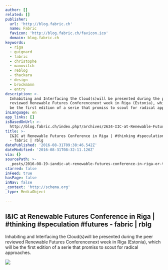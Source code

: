```yaml
---
author: []
related: []
publisher:
  url: 'http://blog.fabric.ch'
  name: Fabric
  favicon: 'http://blog.fabric.ch/favicon.ico'
  domain: blog.fabric.ch
keywords:
  - riga
  - guignard
  - fabric
  - christophe
  - manovitch
  - reblog
  - thackara
  - design
  - brockmann
  - entry
description: >-
  Inhabiting and Interfacing the Cloud(s)will be presented during the peer
  reviewed Renewable Futures Conferencenext week in Riga (Estonia), which will
  be the first edition of a serie that promiss to scout for radical approaches.
inLanguage: en
app_links: []
isBasedOnUrl: >-
  http://blog.fabric.ch/index.php?/archives/2634-IIC-at-Renewable-Futures-Conference-in-Riga-thinking-speculation-futures.html
title: >-
  I&IC at Renewable Futures Conference in Riga | #thinking #speculation #futures
  - fabric | rblg
datePublished: '2016-08-31T09:38:46.542Z'
dateModified: '2016-08-31T08:32:11.126Z'
via: {}
sourcePath: >-
  _posts/2016-08-19-iandic-at-renewable-futures-conference-in-riga-or-thinking-sp.md
starred: false
inFeed: true
hasPage: false
inNav: false
_context: 'http://schema.org'
_type: MediaObject

---
```

<article style=""><h1>I&amp;IC at Renewable Futures Conference in Riga | #thinking #speculation #futures - fabric | rblg</h1><p>Inhabiting and Interfacing the Cloud(s)will be presented during the peer reviewed Renewable Futures Conferencenext week in Riga (Estonia), which will be the first edition of a serie that promiss to scout for radical approaches.</p><img src="http://www.iiclouds.org/wp-content/uploads/2015/10/rixc_conference.jpg" /></article>